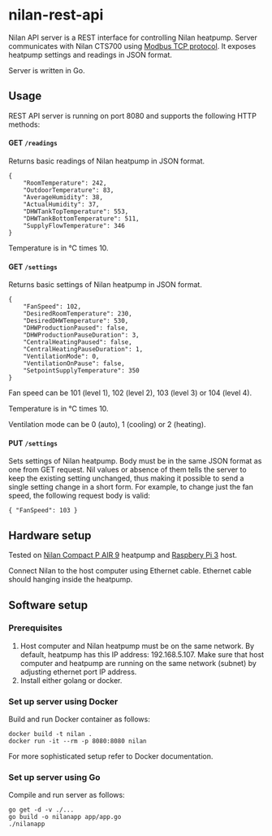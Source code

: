 # nilan-rest-api

Nilan API server is a REST interface for controlling Nilan heatpump. Server communicates with Nilan CTS700 using
[Modbus TCP protocol](https://www.nilan.dk/Admin/Public/DWSDownload.aspx?File=%2fFiles%2fFiler%2fDownload%2fDanish%2fDokumentation%2fSoftware+vejledninger%2fModbus%2fCTS700_Modbus_protokol.pdf).
It exposes heatpump settings and readings in JSON format.

Server is written in Go.


## Usage

REST API server is running on port 8080 and supports the following HTTP methods:

#### GET `/readings`

Returns basic readings of Nilan heatpump in JSON format.

```
{
    "RoomTemperature": 242,
    "OutdoorTemperature": 83,
    "AverageHumidity": 38,
    "ActualHumidity": 37,
    "DHWTankTopTemperature": 553,
    "DHWTankBottomTemperature": 511,
    "SupplyFlowTemperature": 346
}
```

Temperature is in ℃ times 10.

#### GET `/settings`

Returns basic settings of Nilan heatpump in JSON format.

```
{
    "FanSpeed": 102,
    "DesiredRoomTemperature": 230,
    "DesiredDHWTemperature": 530,
    "DHWProductionPaused": false,
    "DHWProductionPauseDuration": 3,
    "CentralHeatingPaused": false,
    "CentralHeatingPauseDuration": 1,
    "VentilationMode": 0,
    "VentilationOnPause": false,
    "SetpointSupplyTemperature": 350
}
```

Fan speed can be 101 (level 1), 102 (level 2), 103 (level 3) or 104 (level 4).

Temperature is in ℃ times 10.

Ventilation mode can be 0 (auto), 1 (cooling) or 2 (heating).

#### PUT `/settings`

Sets settings of Nilan heatpump. Body must be in the same JSON format as one from GET request.
Nil values or absence of them tells the server to keep the existing setting unchanged,
thus making it possible to send a single setting change in a short form. For example, to change just
the fan speed, the following request body is valid:
```
{ "FanSpeed": 103 }
```


## Hardware setup

Tested on
[Nilan Compact P AIR 9](https://www.nilan.dk/da-dk/forside/loesninger/boligloesninger/kompaktloesning/compact-p-air-9) heatpump 
and [Raspbery Pi 3](https://static.raspberrypi.org/files/product-briefs/Raspberry-Pi-Model-Bplus-Product-Brief.pdf) host.

Connect Nilan to the host computer using Ethernet cable. Ethernet cable should hanging inside the heatpump.

## Software setup

### Prerequisites

1. Host computer and Nilan heatpump must be on the same network. By default, heatpump has this IP address: 192.168.5.107.
Make sure that host computer and heatpump are running on the same network (subnet) by adjusting ethernet port IP address.
2. Install either golang or docker.

### Set up server using Docker

Build and run Docker container as follows:
```
docker build -t nilan .
docker run -it --rm -p 8080:8080 nilan
```

For more sophisticated setup refer to Docker documentation.

### Set up server using Go

Compile and run server as follows:
```
go get -d -v ./...
go build -o nilanapp app/app.go
./nilanapp
```
